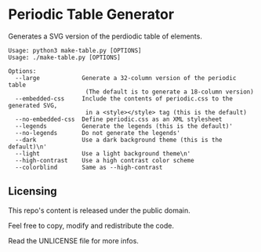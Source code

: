 Periodic Table Generator
========================

Generates a SVG version of the perdiodic table of elements.

```
Usage: python3 make-table.py [OPTIONS]
Usage: ./make-table.py [OPTIONS]

Options:
  --large            Generate a 32-column version of the periodic table
                      (The default is to generate a 18-column version)
  --embedded-css     Include the contents of periodic.css to the generated SVG,
                      in a <style></style> tag (this is the default)
  --no-embedded-css  Define periodic.css as an XML stylesheet
  --legends          Generate the legends (this is the default)'
  --no-legends       Do not generate the legends'
  --dark             Use a dark background theme (this is the default)\n'
  --light            Use a light background theme\n'
  --high-contrast    Use a high contrast color scheme
  --colorblind       Same as --high-contrast
```



Licensing
---------

This repo's content is released under the public domain.

Feel free to copy, modify and redistribute the code.

Read the UNLICENSE file for more infos.
